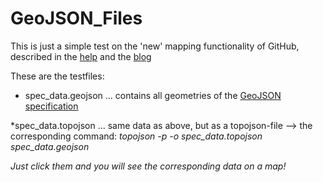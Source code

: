 GeoJSON_Files
=============

This is just a simple test on the 'new' mapping functionality of GitHub, described in the [help](https://help.github.com/articles/mapping-geojson-files-on-github) and the [blog](https://github.com/blog/1541-geojson-rendering-improvements)

These are the testfiles:

* spec_data.geojson ... contains all geometries of the [GeoJSON specification](http://www.geojson.org/geojson-spec.html)

*spec_data.topojson ... same data as above, but as a topojson-file
--> the corresponding command: *topojson -p -o spec_data.topojson spec_data.geojson*


*Just click them and you will see the corresponding data on a map!*
